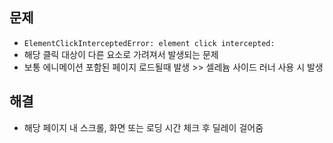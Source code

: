 ## 문제
- `ElementClickInterceptedError: element click intercepted:`
- 해당 클릭 대상이 다른 요소로 가려져서 발생되는 문제
- 보통 에니메이션 포함된 페이지 로드될때 발생 >> 셀레늄 사이드 러너 사용 시 발생
## 해결
- 해당 페이지 내 스크롤, 화면 또는 로딩 시간 체크 후 딜레이 걸어줌
